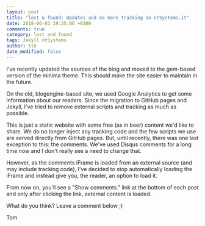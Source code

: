 ```yaml
---
layout: post
title: "lost & found: Updates and no more tracking on ntSystems.it"
date: 2018-06-03 19:25:06 +0200
comments: true
category: lost and found
tags: Jekyll ntSystems
author: tto
date_modified: false
---
```


I've recently updated the sources of the blog and moved to the gem-based version of the minima theme. This should make the site easier to maintain in the future.

<!-- more -->

On the old, blogengine-based site, we used Google Analytics to get some information about our readers.  Since the migration to GitHub pages and Jekyll, I've tried to remove external scripts and tracking as much as possible.

This is just a static website with some free (as in beer) content we'd like to share. We do no longer inject any tracking code and the few scripts we use are served directly from GitHub pages. But, until recently, there was one last exception to this: the comments. We've used Disqus comments for a long time now and I don't really see a need to change that. 

However, as the comments iFrame is loaded from an external source (and may include tracking code), I've decided to stop automatically loading the iFrame and instead give you, the reader, an option to load it.

From now on, you'll see a "Show comments." link at the bottom of each post and only after clicking the link, external content is loaded.

What do you think? Leave a comment below ;)

Tom